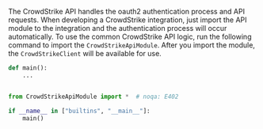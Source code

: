 The CrowdStrike API handles the oauth2 authentication process and API requests. When developing a CrowdStrike integration, just import the API module to the integration and the authentication process will occur automatically.
To use the common CrowdStrike API logic, run the following command to import the `CrowdStrikeApiModule`. After you import the module, the `CrowdStrikeClient` will be available for use.

```python
def main():
    ...


from CrowdStrikeApiModule import *  # noqa: E402

if __name__ in ["builtins", "__main__"]:
    main()
```
